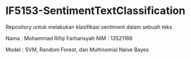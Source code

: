 # IF5153-SentimentTextClassification
Repository untuk melakukan klasifikasi sentiment dalam sebuah teks

Nama : Mohammad Rifqi Farhansyah
NIM : 13521166

Model : SVM, Random Forest, dan Multinomial Naive Bayes
